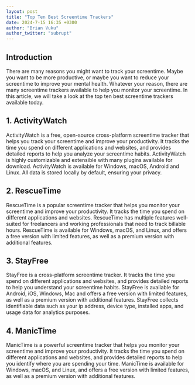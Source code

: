 ```yaml
---
layout: post
title: "Top Ten Best Screentime Trackers" 
date: 2024-7-15 16:35 +0300
author: "Brian Vuku"
author_twitter: "subrupt"
---
```


## Introduction

There are many reasons you might want to track your screentime. Maybe you want to be more productive, or maybe you want to reduce your screentime to improve your mental health. Whatever your reason, there are many screentime trackers available to help you monitor your screentime. In this article, we will take a look at the top ten best screentime trackers available today.

## 1. ActivityWatch

ActivityWatch is a free, open-source cross-platform screentime tracker that helps you track your screentime and improve your productivity. It tracks the time you spend on different applications and websites, and provides detailed reports to help you analyze your screentime habits. ActivityWatch is highly customizable and extensible with many plugins available for download. ActivityWatch is available for Windows, macOS, Android and Linux. All data is stored locally by default, ensuring your privacy.

## 2. RescueTime

RescueTime is a popular screentime tracker that helps you monitor your screentime and improve your productivity. It tracks the time you spend on different applications and websites. RescueTime has multiple features well-suited for freelancers and working professionals that need to track billable hours. RescueTime is available for Windows, macOS, and Linux, and offers a free version with limited features, as well as a premium version with additional features.

## 3. StayFree

StayFree is a cross-platform screentime tracker. It tracks the time you spend on different applications and websites, and provides detailed reports to help you understand your screentime habits. StayFree is available for Android, iOS, Windows, Mac and offers a free version with limited features, as well as a premium version with additional features. StayFree collects identifiable data such as your ip address, device type, installed apps, and usage data for analytics purposes.

## 4. ManicTime

ManicTime is a powerful screentime tracker that helps you monitor your screentime and improve your productivity. It tracks the time you spend on different applications and websites, and provides detailed reports to help you identify where you are spending your time. ManicTime is available for Windows, macOS, and Linux, and offers a free version with limited features, as well as a premium version with additional features.

